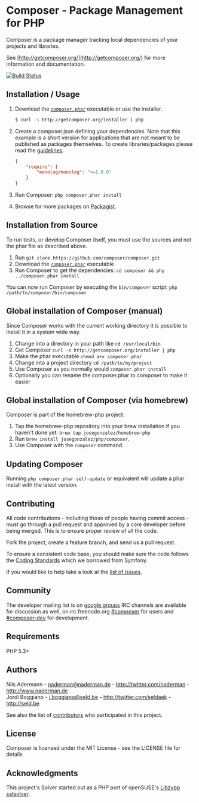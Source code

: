 Composer - Package Management for PHP
=====================================

Composer is a package manager tracking local dependencies of your projects and libraries.

See [http://getcomposer.org/](http://getcomposer.org/) for more information and documentation.

[![Build Status](https://secure.travis-ci.org/composer/composer.png)](http://travis-ci.org/composer/composer)

Installation / Usage
--------------------

1. Download the [`composer.phar`](http://getcomposer.org/composer.phar) executable or use the installer.

    ``` sh
    $ curl -s http://getcomposer.org/installer | php
    ```


2. Create a composer.json defining your dependencies. Note that this example is
a short version for applications that are not meant to be published as packages
themselves. To create libraries/packages please read the [guidelines](http://packagist.org/about).

    ``` json
    {
        "require": {
            "monolog/monolog": ">=1.0.0"
        }
    }
    ```

3. Run Composer: `php composer.phar install`
4. Browse for more packages on [Packagist](http://packagist.org).

Installation from Source
------------------------

To run tests, or develop Composer itself, you must use the sources and not the phar
file as described above.

1. Run `git clone https://github.com/composer/composer.git`
2. Download the [`composer.phar`](http://getcomposer.org/composer.phar) executable
3. Run Composer to get the dependencies: `cd composer && php ../composer.phar install`

You can now run Composer by executing the `bin/composer` script: `php /path/to/composer/bin/composer`

Global installation of Composer (manual)
----------------------------------------

Since Composer works with the current working directory it is possible to install it
in a system wide way.

1. Change into a directory in your path like `cd /usr/local/bin`
2. Get Composer `curl -s http://getcomposer.org/installer | php`
3. Make the phar executable `chmod a+x composer.phar`
4. Change into a project directory `cd /path/to/my/project`
5. Use Composer as you normally would `composer.phar install`
6. Optionally you can rename the composer.phar to composer to make it easier

Global installation of Composer (via homebrew)
----------------------------------------------

Composer is part of the homebrew-php project.

1. Tap the homebrew-php repository into your brew installation if you haven't done yet: `brew tap josegonzalez/homebrew-php`
2. Run `brew install josegonzalez/php/composer`.
3. Use Composer with the `composer` command.

Updating Composer
-----------------

Running `php composer.phar self-update` or equivalent will update a phar
install with the latest version.

Contributing
------------

All code contributions - including those of people having commit access -
must go through a pull request and approved by a core developer before being
merged. This is to ensure proper review of all the code.

Fork the project, create a feature branch, and send us a pull request.

To ensure a consistent code base, you should make sure the code follows
the [Coding Standards](http://symfony.com/doc/2.0/contributing/code/standards.html)
which we borrowed from Symfony.

If you would like to help take a look at the [list of issues](http://github.com/composer/composer/issues).

Community
---------

The developer mailing list is on [google groups](http://groups.google.com/group/composer-dev)
IRC channels are available for discussion as well, on irc.freenode.org [#composer](irc://irc.freenode.org/composer)
for users and [#composer-dev](irc://irc.freenode.org/composer-dev) for development.

Requirements
------------

PHP 5.3+

Authors
-------

Nils Adermann - <naderman@naderman.de> - <http://twitter.com/naderman> - <http://www.naderman.de><br />
Jordi Boggiano - <j.boggiano@seld.be> - <http://twitter.com/seldaek> - <http://seld.be><br />

See also the list of [contributors](https://github.com/composer/composer/contributors) who participated in this project.

License
-------

Composer is licensed under the MIT License - see the LICENSE file for details

Acknowledgments
---------------

This project's Solver started out as a PHP port of openSUSE's [Libzypp satsolver](http://en.opensuse.org/openSUSE:Libzypp_satsolver).
